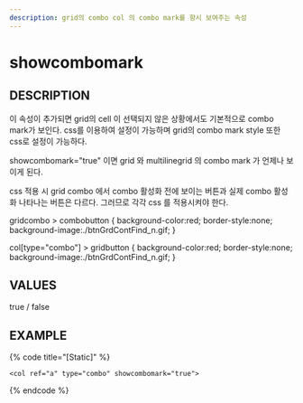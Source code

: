 ```yaml
---
description: grid의 combo col 의 combo mark를 항시 보여주는 속성
---
```


# showcombomark

## DESCRIPTION

이 속성이 추가되면 grid의 cell 이 선택되지 않은 상황에서도 기본적으로 combo mark가 보인다. css를 이용하여 설정이 가능하며 grid의 combo mark style 또한 css로 설정이 가능하다.

showcombomark="true" 이면 grid 와 multilinegrid 의 combo mark 가 언제나 보이게 된다.

css 적용 시 grid combo 에서 combo 활성화 전에 보이는 버튼과 실제 combo 활성화 나타나는 버튼은 다르다. 그러므로 각각 css 를 적용시켜야 한다.

gridcombo &gt; combobutton { background-color:red; border-style:none; background-image:./btnGrdContFind\_n.gif; }

col\[type="combo"\] &gt; gridbutton { background-color:red; border-style:none; background-image:./btnGrdContFind\_n.gif; }

## VALUES

true / false

## EXAMPLE

{% code title="\[Static\]" %}
```markup
<col ref="a" type="combo" showcombomark="true">
```
{% endcode %}

